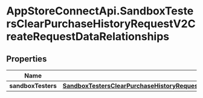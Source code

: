 # AppStoreConnectApi.SandboxTestersClearPurchaseHistoryRequestV2CreateRequestDataRelationships

## Properties

Name | Type | Description | Notes
------------ | ------------- | ------------- | -------------
**sandboxTesters** | [**SandboxTestersClearPurchaseHistoryRequestV2CreateRequestDataRelationshipsSandboxTesters**](SandboxTestersClearPurchaseHistoryRequestV2CreateRequestDataRelationshipsSandboxTesters.md) |  | 


